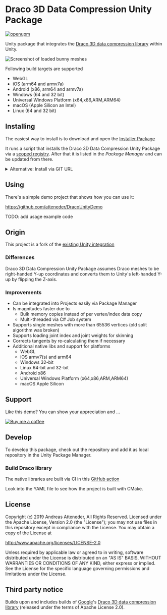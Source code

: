 # Draco 3D Data Compression Unity Package

[![openupm](https://img.shields.io/npm/v/com.atteneder.draco?label=openupm&registry_uri=https://package.openupm.com)](https://openupm.com/packages/com.atteneder.draco/)

Unity package that integrates the [Draco 3D data compression library](https://google.github.io/draco) within Unity.

![Screenshot of loaded bunny meshes](https://github.com/atteneder/DracoUnityDemo/raw/master/Images/bunnies.png "Lots of Stanford bunny meshes loaded via Draco 3D Data Compression Unity Package")

Following build targets are supported

- WebGL
- iOS (arm64 and armv7a)
- Android (x86, arm64 and armv7a)
- Windows (64 and 32 bit)
- Universal Windows Platform (x64,x86,ARM,ARM64)
- macOS (Apple Silicon an Intel)
- Linux (64 and 32 bit)

## Installing

The easiest way to install is to download and open the [Installer Package](https://package-installer.glitch.me/v1/installer/OpenUPM/com.atteneder.draco?registry=https%3A%2F%2Fpackage.openupm.com&scope=com.atteneder)

It runs a script that installs the Draco 3D Data Compression Unity Package via a [scoped registry](https://docs.unity3d.com/Manual/upm-scoped.html). After that it is listed in the *Package Manager* and can be updated from there.

<details><summary>Alternative: Install via GIT URL</summary>

You have to manually add the package's URL into your [project manifest](https://docs.unity3d.com/Manual/upm-manifestPrj.html)

Inside your Unity project there's the folder `Packages` containing a file called `manifest.json`. You have to open it and add the following line inside the `dependencies` category:

```json
"com.atteneder.draco": "https://gitlab.com/atteneder/DracoUnity.git",
```

It should look something like this:

```json
{
  "dependencies": {
    "com.atteneder.draco": "https://gitlab.com/atteneder/DracoUnity.git",
    "com.unity.package-manager-ui": "2.1.2",
    "com.unity.modules.unitywebrequest": "1.0.0"
    ...
  }
}
```

Next time you open your project in Unity, it will download the package automatically. You have to have a GIT LFS client (large file support) installed on your system. Otherwise you will get an error that the native library file (dll on Windows) is corrupt. There's more detail about how to add packages via GIT URLs in the [Unity documentation](https://docs.unity3d.com/Manual/upm-git.html).

</details>

## Using

There's a simple demo project that shows how you can use it:

<https://github.com/atteneder/DracoUnityDemo>


TODO: add usage example code

## Origin

This project is a fork of the [existing Unity integration](https://github.com/google/draco/tree/master/unity)

### Differences

Draco 3D Data Compression Unity Package assumes Draco meshes to be right-handed Y-up coordinates and converts them to Unity's left-handed Y-up by flipping the Z-axis.

### Improvements

- Can be integrated into Projects easily via Package Manager
- Is magnitudes faster due to
  - Bulk memory copies instead of per vertex/index data copy
  - Multi-threaded via C# Job system
- Supports single meshes with more than 65536 vertices (old split algorithm was broken)
- Supports loading joint index and joint weights for skinning
- Corrects tangents by re-calculating them if necessary
- Additional native libs and support for platforms
  - WebGL
  - iOS armv7(s) and arm64
  - Windows 32-bit
  - Linux 64-bit and 32-bit
  - Android x86
  - Universal Windows Platform (x64,x86,ARM,ARM64)
  - macOS Apple Silicon

## Support

Like this demo? You can show your appreciation and ...

[![Buy me a coffee](https://az743702.vo.msecnd.net/cdn/kofi1.png?v=0)](https://ko-fi.com/C0C3BW7G)

## Develop

To develop this package, check out the repository and add it as local repository in the Unity Package Manager.

### Build Draco library

The native libraries are built via CI in this [GitHub action](https://github.com/atteneder/draco/actions?query=workflow%3A%22Draco+Decoder+Unity+library+CI%22)

Look into the YAML file to see how the project is built with CMake.

## License

Copyright (c) 2019 Andreas Atteneder, All Rights Reserved.
Licensed under the Apache License, Version 2.0 (the "License");
you may not use files in this repository except in compliance with the License.
You may obtain a copy of the License at

   <http://www.apache.org/licenses/LICENSE-2.0>

Unless required by applicable law or agreed to in writing, software
distributed under the License is distributed on an "AS IS" BASIS,
WITHOUT WARRANTIES OR CONDITIONS OF ANY KIND, either express or implied.
See the License for the specific language governing permissions and
limitations under the License.

## Third party notice

Builds upon and includes builds of [Google](https://about.google)'s [Draco 3D data compression library](https://google.github.io/draco) (released under the terms of Apache License 2.0).
